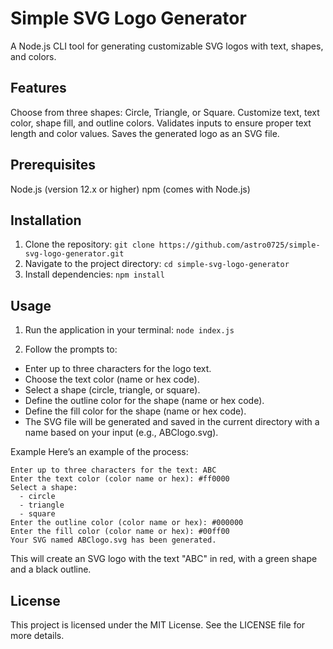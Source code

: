 # Simple SVG Logo Generator<br/>
A Node.js CLI tool for generating customizable SVG logos with text, shapes, and colors.

## Features
Choose from three shapes: Circle, Triangle, or Square.
Customize text, text color, shape fill, and outline colors.
Validates inputs to ensure proper text length and color values.
Saves the generated logo as an SVG file.

## Prerequisites
Node.js (version 12.x or higher)
npm (comes with Node.js)

## Installation
1. Clone the repository:
`git clone https://github.com/astro0725/simple-svg-logo-generator.git`
2. Navigate to the project directory:
`cd simple-svg-logo-generator`
3. Install dependencies:
`npm install`

## Usage
1. Run the application in your terminal:
`node index.js`

2. Follow the prompts to:
- Enter up to three characters for the logo text.
- Choose the text color (name or hex code).
- Select a shape (circle, triangle, or square).
- Define the outline color for the shape (name or hex code).
- Define the fill color for the shape (name or hex code).
- The SVG file will be generated and saved in the current directory with a name based on your input (e.g., ABClogo.svg).

Example
Here’s an example of the process:
```
Enter up to three characters for the text: ABC
Enter the text color (color name or hex): #ff0000
Select a shape:
  - circle
  - triangle
  - square
Enter the outline color (color name or hex): #000000
Enter the fill color (color name or hex): #00ff00
Your SVG named ABClogo.svg has been generated.
```
This will create an SVG logo with the text "ABC" in red, with a green shape and a black outline.

## License
This project is licensed under the MIT License. See the LICENSE file for more details.
